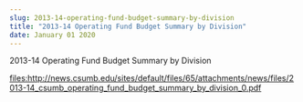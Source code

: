 ```yaml
---
slug: 2013-14-operating-fund-budget-summary-by-division
title: "2013-14 Operating Fund Budget Summary by Division"
date: January 01 2020
---
```


<p>2013-14 Operating Fund Budget Summary by Division
</p><p><a href="http://news.csumb.edu/sites/default/files/65/attachments/news/files/2013-14_csumb_operating_fund_budget_summary_by_division_0.pdf">files:http://news.csumb.edu/sites/default/files/65/attachments/news/files/2013-14_csumb_operating_fund_budget_summary_by_division_0.pdf</a>
</p>
